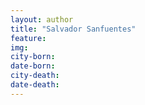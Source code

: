 ```yaml
---
layout: author
title: "Salvador Sanfuentes"
feature: 
img:
city-born: 
date-born: 
city-death: 
date-death:
---
```

